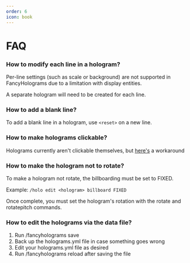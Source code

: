 ```yaml
---
order: 6
icon: book
---
```

# FAQ

### How to modify each line in a hologram?

Per-line settings (such as scale or background) are not supported in FancyHolograms due to a limitation with display entities.

A separate hologram will need to be created for each line.

### How to add a blank line?

To add a blank line in a hologram, use `<reset>` on a new line.

### How to make holograms clickable?

Holograms currently aren't clickable themselves, but [here's](tutorials/clickable-holograms.md) a workaround

### How to make the hologram not to rotate?

To make a hologram not rotate, the billboarding must be set to FIXED.

Example: `/holo edit <hologram> billboard FIXED`

Once complete, you must set the hologram's rotation with the rotate and rotatepitch commands.

### How to edit the holograms via the data file?

1. Run /fancyholograms save
2. Back up the holograms.yml file in case something goes wrong
3. Edit your holograms.yml file as desired
4. Run /fancyholograms reload after saving the file